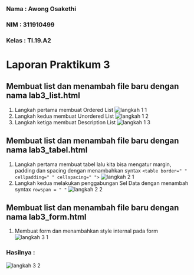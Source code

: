 ### Nama  : Awong Osakethi
### NIM   : 311910499
### Kelas : TI.19.A2

# Laporan Praktikum 3

## Membuat list dan menambah file baru dengan nama lab3_list.html
1.	Langkah pertama membuat Ordered List 
![langkah 1 1](https://user-images.githubusercontent.com/56240483/114339946-a4ec4980-9b80-11eb-91a4-75a16d8649a0.png)
2.	Langkah kedua membuat Unordered List
![langkah 1 2](https://user-images.githubusercontent.com/56240483/114339953-a87fd080-9b80-11eb-83b4-0d3263fe5da2.png)
3.	Langkah ketiga membuat Description List
![langkah 1 3](https://user-images.githubusercontent.com/56240483/114339961-ab7ac100-9b80-11eb-8c8c-f444dc00b53e.png)

## Membuat list dan menambah file baru dengan nama lab3_tabel.html
1.	Langkah pertama membuat tabel lalu kita bisa mengatur margin, padding dan spacing dengan menambahkan syntax  ``<table border=" " cellpadding=" " cellspacing=" ">``
![langkah 2 1](https://user-images.githubusercontent.com/56240483/114339966-ad448480-9b80-11eb-9a2a-a92cb0ec2e65.png)
2.	Langkah kedua melakukan penggabungan Sel Data dengan menambah syntax ``rowspan = " "``
![langkah 2 2](https://user-images.githubusercontent.com/56240483/114339970-b0d80b80-9b80-11eb-8606-8fbd2237d606.png)

## Membuat list dan menambah file baru dengan nama lab3_form.html
1.  Membuat form dan menambahkan style internal pada form
![langkah 3 1](https://user-images.githubusercontent.com/56240483/114339976-b5042900-9b80-11eb-96e4-16e818c1a150.png)
### Hasilnya :
![langkah 3 2](https://user-images.githubusercontent.com/56240483/114339988-ba617380-9b80-11eb-9c7f-755ab7e097ec.png)
